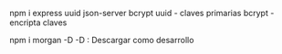 npm i express uuid json-server bcrypt
uuid - claves primarias
bcrypt - encripta claves

npm i morgan -D 
-D : Descargar como desarrollo